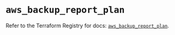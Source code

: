 # `aws_backup_report_plan`

Refer to the Terraform Registry for docs: [`aws_backup_report_plan`](https://registry.terraform.io/providers/hashicorp/aws/6.7.0/docs/resources/backup_report_plan).
